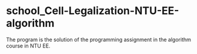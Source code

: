 # school_Cell-Legalization-NTU-EE-algorithm
The program is the solution of the programming assignment in the algorithm course in NTU EE.
